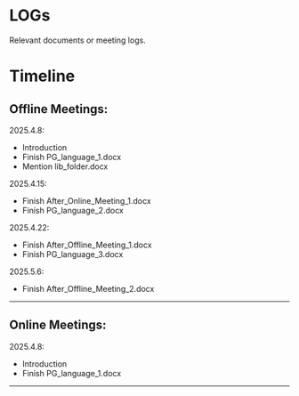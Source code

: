 # LOGs
Relevant documents or meeting logs.

# Timeline

## Offline Meetings:

2025.4.8:
- Introduction
- Finish PG_language_1.docx
- Mention lib_folder.docx

2025.4.15:
- Finish After_Online_Meeting_1.docx
- Finish PG_language_2.docx

2025.4.22:
- Finish After_Offline_Meeting_1.docx
- Finish PG_language_3.docx

2025.5.6:
- Finish After_Offline_Meeting_2.docx

------------------------------------------------------------
## Online Meetings:

2025.4.8:
- Introduction
- Finish PG_language_1.docx


------------------------------------------------------------
